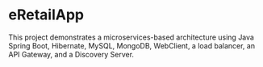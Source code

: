 # eRetailApp
This project demonstrates a microservices-based architecture using Java Spring Boot, Hibernate, MySQL, MongoDB, WebClient, a load balancer, an API Gateway, and a Discovery Server.
